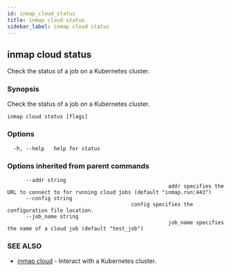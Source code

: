 ```yaml
---
id: inmap_cloud_status
title: inmap cloud status
sidebar_label: inmap cloud status
---
```


## inmap cloud status

Check the status of a job on a Kubernetes cluster.

### Synopsis

Check the status of a job on a Kubernetes cluster.

```
inmap cloud status [flags]
```

### Options

```
  -h, --help   help for status
```

### Options inherited from parent commands

```
      --addr string       
                          							addr specifies the URL to connect to for running cloud jobs (default "inmap.run:443")
      --config string     
                                        config specifies the configuration file location.
      --job_name string   
                          							job_name specifies the name of a cloud job (default "test_job")
```

### SEE ALSO

* [inmap cloud](../inmap_cloud)	 - Interact with a Kubernetes cluster.
